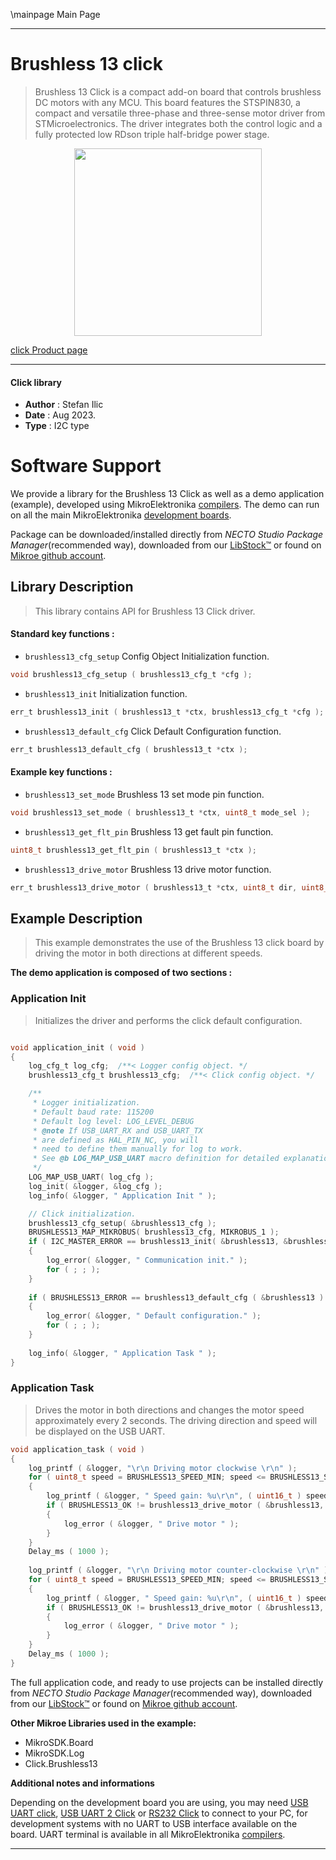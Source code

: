 \mainpage Main Page

---
# Brushless 13 click

> Brushless 13 Click is a compact add-on board that controls brushless DC motors with any MCU. This board features the STSPIN830, a compact and versatile three-phase and three-sense motor driver from STMicroelectronics. The driver integrates both the control logic and a fully protected low RDson triple half-bridge power stage.

<p align="center">
  <img src="https://download.mikroe.com/images/click_for_ide/brushless13_click.png" height=300px>
</p>

[click Product page](https://www.mikroe.com/brushless-13-click)

---


#### Click library

- **Author**        : Stefan Ilic
- **Date**          : Aug 2023.
- **Type**          : I2C type


# Software Support

We provide a library for the Brushless 13 Click
as well as a demo application (example), developed using MikroElektronika
[compilers](https://www.mikroe.com/necto-studio).
The demo can run on all the main MikroElektronika [development boards](https://www.mikroe.com/development-boards).

Package can be downloaded/installed directly from *NECTO Studio Package Manager*(recommended way), downloaded from our [LibStock&trade;](https://libstock.mikroe.com) or found on [Mikroe github account](https://github.com/MikroElektronika/mikrosdk_click_v2/tree/master/clicks).

## Library Description

> This library contains API for Brushless 13 Click driver.

#### Standard key functions :

- `brushless13_cfg_setup` Config Object Initialization function.
```c
void brushless13_cfg_setup ( brushless13_cfg_t *cfg );
```

- `brushless13_init` Initialization function.
```c
err_t brushless13_init ( brushless13_t *ctx, brushless13_cfg_t *cfg );
```

- `brushless13_default_cfg` Click Default Configuration function.
```c
err_t brushless13_default_cfg ( brushless13_t *ctx );
```

#### Example key functions :

- `brushless13_set_mode` Brushless 13 set mode pin function.
```c
void brushless13_set_mode ( brushless13_t *ctx, uint8_t mode_sel );
```

- `brushless13_get_flt_pin` Brushless 13 get fault pin function.
```c
uint8_t brushless13_get_flt_pin ( brushless13_t *ctx );
```

- `brushless13_drive_motor` Brushless 13 drive motor function.
```c
err_t brushless13_drive_motor ( brushless13_t *ctx, uint8_t dir, uint8_t speed, uint32_t time_ms );
```

## Example Description

> This example demonstrates the use of the Brushless 13 click board by driving the 
  motor in both directions at different speeds.

**The demo application is composed of two sections :**

### Application Init

> Initializes the driver and performs the click default configuration.

```c

void application_init ( void ) 
{
    log_cfg_t log_cfg;  /**< Logger config object. */
    brushless13_cfg_t brushless13_cfg;  /**< Click config object. */

    /** 
     * Logger initialization.
     * Default baud rate: 115200
     * Default log level: LOG_LEVEL_DEBUG
     * @note If USB_UART_RX and USB_UART_TX 
     * are defined as HAL_PIN_NC, you will 
     * need to define them manually for log to work. 
     * See @b LOG_MAP_USB_UART macro definition for detailed explanation.
     */
    LOG_MAP_USB_UART( log_cfg );
    log_init( &logger, &log_cfg );
    log_info( &logger, " Application Init " );

    // Click initialization.
    brushless13_cfg_setup( &brushless13_cfg );
    BRUSHLESS13_MAP_MIKROBUS( brushless13_cfg, MIKROBUS_1 );
    if ( I2C_MASTER_ERROR == brushless13_init( &brushless13, &brushless13_cfg ) ) 
    {
        log_error( &logger, " Communication init." );
        for ( ; ; );
    }
    
    if ( BRUSHLESS13_ERROR == brushless13_default_cfg ( &brushless13 ) )
    {
        log_error( &logger, " Default configuration." );
        for ( ; ; );
    }
    
    log_info( &logger, " Application Task " );
}

```

### Application Task

> Drives the motor in both directions and changes the motor speed approximately every 2 seconds.
  The driving direction and speed will be displayed on the USB UART.

```c
void application_task ( void ) 
{
    log_printf ( &logger, "\r\n Driving motor clockwise \r\n" );
    for ( uint8_t speed = BRUSHLESS13_SPEED_MIN; speed <= BRUSHLESS13_SPEED_MAX; speed += 20 )
    {
        log_printf ( &logger, " Speed gain: %u\r\n", ( uint16_t ) speed );
        if ( BRUSHLESS13_OK != brushless13_drive_motor ( &brushless13, BRUSHLESS13_DIR_CW, speed, 2000 ) )
        {
            log_error ( &logger, " Drive motor " );
        }
    }
    Delay_ms ( 1000 );
    
    log_printf ( &logger, "\r\n Driving motor counter-clockwise \r\n" );
    for ( uint8_t speed = BRUSHLESS13_SPEED_MIN; speed <= BRUSHLESS13_SPEED_MAX; speed += 20 )
    {
        log_printf ( &logger, " Speed gain: %u\r\n", ( uint16_t ) speed );
        if ( BRUSHLESS13_OK != brushless13_drive_motor ( &brushless13, BRUSHLESS13_DIR_CCW, speed, 2000 ) )
        {
            log_error ( &logger, " Drive motor " );
        }
    }
    Delay_ms ( 1000 );
}
```

The full application code, and ready to use projects can be installed directly from *NECTO Studio Package Manager*(recommended way), downloaded from our [LibStock&trade;](https://libstock.mikroe.com) or found on [Mikroe github account](https://github.com/MikroElektronika/mikrosdk_click_v2/tree/master/clicks).

**Other Mikroe Libraries used in the example:**

- MikroSDK.Board
- MikroSDK.Log
- Click.Brushless13

**Additional notes and informations**

Depending on the development board you are using, you may need
[USB UART click](https://www.mikroe.com/usb-uart-click),
[USB UART 2 Click](https://www.mikroe.com/usb-uart-2-click) or
[RS232 Click](https://www.mikroe.com/rs232-click) to connect to your PC, for
development systems with no UART to USB interface available on the board. UART
terminal is available in all MikroElektronika
[compilers](https://shop.mikroe.com/compilers).

---
